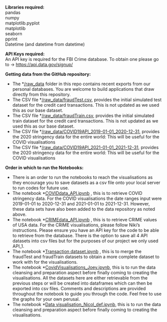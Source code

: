 **Libraries required:**  
pandas  
numpy  
matplotlib.pyplot  
matplotlib  
seaborn  
pprint  
Datetime (and datetime from datetime)  

**API Keys required:**  
An API key is required for the FBI Crime database. To obtain one please go to → https://api.data.gov/signup/

**Getting data from the GitHub repository:**  
- The *[/raw_data](https://github.com/Data-2-CFG/group-1-project/tree/main/raw_data) folder in this repo contains recent exports from our personal databases. You are welcome to build applications that draw directly from this repository.  
- The CSV file *[/raw_data/fraudTest.csv](https://github.com/Data-2-CFG/group-1-project/blob/main/raw_data/fraudTest.csv), provides the initial simulated test dataset for the credit card transactions. This is not updated as we used this as our base dataset.    
- The CSV file *[/raw_data/fraudTrain.csv](https://github.com/Data-2-CFG/group-1-project/blob/main/raw_data/fraudTrain.csv), provides the initial simulated train dataset for the credit card transactions. This is not updated as we used this as our base dataset.    
- The CSV file *[/raw_data/COVID19API_2019-01-01_2020-12-31](https://github.com/Data-2-CFG/group-1-project/blob/main/raw_data/COVID19API_2019-01-01_2020-12-31.csv), provides the 2020 stringency data for the entire world: This will be useful for the COVID visualisations
- The CSV file *[/raw_data/COVID19API_2021-01-01_2021-12-31](https://github.com/Data-2-CFG/group-1-project/blob/main/raw_data/COVID19API_2021-01-01_2021-12-31.csv), provides the 2020 stringency data for the entire world: This will be useful for the COVID visualisations

**Order in which to run the Notebooks:**
- There is an order to run the notebooks to reach the visualisations as they encourage you to save datasets as a csv file onto your local server to run codes for future use.   
- The notebook *[COVIDdata_API.ipynb](https://github.com/Data-2-CFG/group-1-project/blob/main/Nicol_data_retrieval/COVIDdata_API.ipynb) , this is to retrieve COVID stringency data. For the COVID visualisations the date ranges input were 2019-01-01 to 2020-12-31 and 2021-01-01 to 2021-12-31. However, these data sets have also been added to the data repository as noted above.  
- The notebook *[CRIMEdata_API.ipynb](https://github.com/Data-2-CFG/group-1-project/blob/main/Joey_data_retrieval/CRIMEdata_API_Joey.ipynb) , this is to retrieve CRIME values of USA data. For the CRIME visualisations, please follow Niki’s instructions. Please ensure you have an API key for the code to be able to retrieve from the database. There is the option to save all 4 API datasets into csv files but for the purposes of our project we only used API_1.  
- The notebook *[Transaction dataset.ipynb](https://github.com/Data-2-CFG/group-1-project/tree/main/Nicol_data_retrieval) , this is to merge the fraudTest and fraudTrain datasets to obtain a more complete dataset to work with for the visualisations.  
- The notebook *[CovidVisualisations_Joey.ipynb](https://github.com/Data-2-CFG/group-1-project/blob/main/Joey_data_retrieval/CovidVisualisations_Joey.ipynb), this is to run the data cleansing and preparation aspect before finally coming to creating the visualisations. All the datasets here are either retrievable from the previous steps or will be created into dataframes which can then be exported into csv files. Comments and descriptions are provided throughout the notebook to guide you through the code. Feel free to use the graphs for your own perusal.   
- The notebook *[Data visualisation_Nicol_def.ipynb](https://github.com/Data-2-CFG/group-1-project/tree/main/Nicol_data_retrieval), this is to run the data cleansing and preparation aspect before finally coming to creating the visualisations.   
